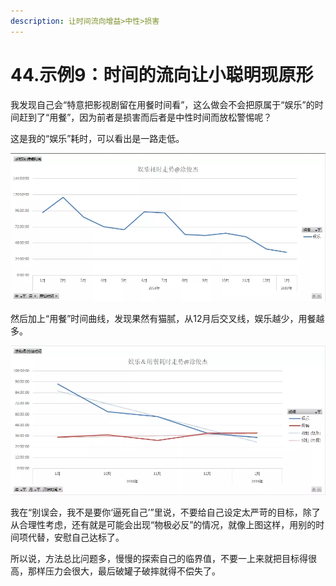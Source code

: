 ```yaml
---
description: 让时间流向增益>中性>损害
---
```


# 44.示例9：时间的流向让小聪明现原形

我发现自己会“特意把影视剧留在用餐时间看”，这么做会不会把原属于“娱乐”的时间赶到了“用餐”，因为前者是损害而后者是中性时间而放松警惕呢？

这是我的“娱乐”耗时，可以看出是一路走低。

![](../.gitbook/assets/tu-pian%20%2875%29.png)

然后加上“用餐”时间曲线，发现果然有猫腻，从12月后交叉线，娱乐越少，用餐越多。

![](../.gitbook/assets/tu-pian%20%28152%29.png)

我在“别误会，我不是要你‘逼死自己’”里说，不要给自己设定太严苛的目标，除了从合理性考虑，还有就是可能会出现“物极必反”的情况，就像上图这样，用别的时间项代替，安慰自己达标了。

所以说，方法总比问题多，慢慢的探索自己的临界值，不要一上来‌‌就把目标得很高，那样压力会很大，最后破罐子破摔就得不偿失了。

